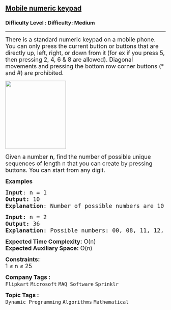 <h2><a href="https://www.geeksforgeeks.org/problems/mobile-numeric-keypad5456/1">Mobile numeric keypad</a></h2><h3>Difficulty Level : Difficulty: Medium</h3><hr><div class="problems_problem_content__Xm_eO"><p><span style="font-size: 18px;">There is a standard numeric keypad on a mobile phone. You can only press the current button or buttons that are directly up, left, right, or down from it (for ex if you press 5, then pressing 2, 4, 6 &amp; 8 are allowed). Diagonal movements and pressing the bottom row corner buttons (* and #) are prohibited.</span></p>
<p><span style="font-size: 18px;"><img src="https://media.geeksforgeeks.org/img-practice/prod/addEditProblem/704157/Web/Other/blobid0_1718345574.png" width="190" height="214"></span></p>
<p><span style="font-size: 18px;">Given a number <strong>n</strong>, find the number of possible unique sequences of length n that you can create by pressing buttons. </span><span style="font-size: 18px;">You can start from any digit.</span></p>
<p><span style="font-size: 18px;"><strong>Examples</strong></span></p>
<pre><span style="font-size: 18px;"><strong>Input</strong>: n = 1
<strong>Output: </strong>10
<strong>Explanation</strong>: Number of possible numbers are 10 (0, 1, 2, 3, 4, 5, 6, 7, 8, 9)  </span></pre>
<pre><span style="font-size: 18px;"><strong>Input: </strong>n = 2
<strong>Output: </strong>36
<strong>Explanation</strong>: Possible numbers: 00, 08, 11, 12, 14, 22, 21, 23, 25 and so on. If we start with 0, valid numbers will be 00, 08 (count: 2). If we start with 1, valid numbers will be 11, 12, 14 (count: 3). If we start with 2, valid numbers  will be 22, 21, 23,25 (count: 4). If we start with 3, valid numbers will be 33, 32, 36 (count: 3). If we start with 4, valid numbers will be 44,41,45,47 (count: 4). If we start with 5, valid numbers will be 55,54,52,56,58 (count: 5) and so on.</span></pre>
<p><span style="font-size: 18px;"><strong>Expected Time Complexity:</strong> O(n)<br><strong>Expected Auxiliary Space:</strong> O(n)</span></p>
<p><span style="font-size: 18px;"><strong>Constraints:</strong><br>1 ≤ n ≤ 25</span></p></div><p><span style=font-size:18px><strong>Company Tags : </strong><br><code>Flipkart</code>&nbsp;<code>Microsoft</code>&nbsp;<code>MAQ Software</code>&nbsp;<code>Sprinklr</code>&nbsp;<br><p><span style=font-size:18px><strong>Topic Tags : </strong><br><code>Dynamic Programming</code>&nbsp;<code>Algorithms</code>&nbsp;<code>Mathematical</code>&nbsp;